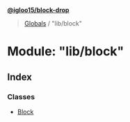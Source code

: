 **[@igloo15/block-drop](../README.md)**

> [Globals](../globals.md) / "lib/block"

# Module: "lib/block"

## Index

### Classes

* [Block](../classes/_lib_block_.block.md)
